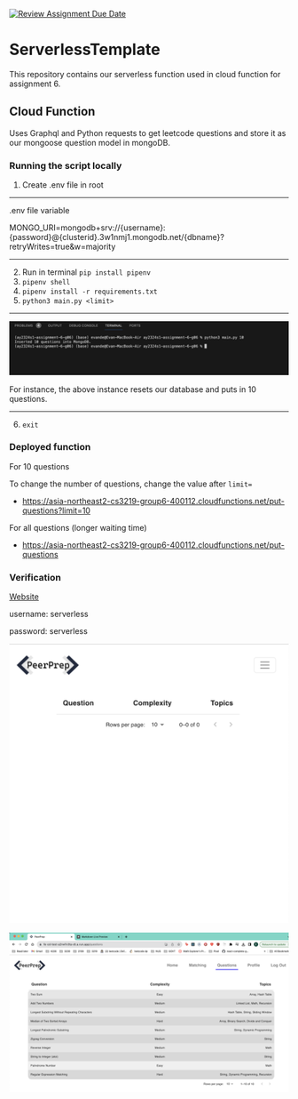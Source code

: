 [![Review Assignment Due Date](https://classroom.github.com/assets/deadline-readme-button-24ddc0f5d75046c5622901739e7c5dd533143b0c8e959d652212380cedb1ea36.svg)](https://classroom.github.com/a/UxpU_KWG)
# ServerlessTemplate

This repository contains our serverless function used in cloud function for assignment 6.

## Cloud Function
Uses Graphql and Python requests to get leetcode questions and store it as our mongoose question model in mongoDB.


### Running the script locally
1) Create .env file in root
___
.env file variable

MONGO_URI=mongodb+srv://{username}:{password}@{clusterid}.3w1nmj1.mongodb.net/{dbname}?retryWrites=true&w=majority
___
2) Run in terminal `pip install pipenv`
3) `pipenv shell`
4) `pipenv install -r requirements.txt`
5) `python3 main.py <limit>`
___
![image](images/localhost.png)

For instance, the above instance resets our database and puts in 10 questions.
___
6) `exit`

### Deployed function
For 10 questions

To change the number of questions, change the value after `limit=`

- https://asia-northeast2-cs3219-group6-400112.cloudfunctions.net/put-questions?limit=10

For all questions (longer waiting time)

- https://asia-northeast2-cs3219-group6-400112.cloudfunctions.net/put-questions

### Verification

[Website](https://fe-cd-test-a2rwifv3ta-dt.a.run.app/)

username: serverless

password: serverless

![frontend before function](images/before.png)

![frontend after function](images/after.png)
